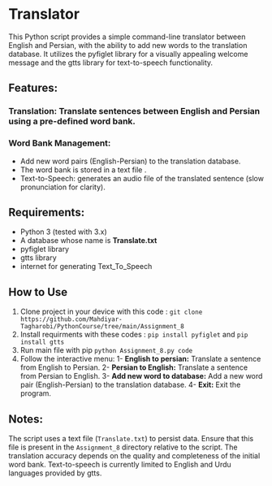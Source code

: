 # Translator

This Python script provides a simple command-line translator between English and Persian, with the ability to add new words to the translation database. It utilizes the pyfiglet library for a visually appealing welcome message and the gtts library for text-to-speech functionality.

## Features:

### Translation: Translate sentences between English and Persian using a pre-defined word bank.
### Word Bank Management:
- Add new word pairs (English-Persian) to the translation database.
- The word bank is stored in a text file .
- Text-to-Speech: generates an audio file  of the translated sentence (slow pronunciation for clarity).

## Requirements:

- Python 3 (tested with 3.x)
- A database whose name is **Translate.txt**
- pyfiglet library
- gtts library
- internet for generating Text_To_Speech

## How to Use
1. Clone project in your device with this code : ``` git clone https://github.com/Mahdiyar-Tagharobi/PythonCourse/tree/main/Assignment_8 ```
2. Install requirments with these codes : ``` pip install pyfiglet ``` and ``` pip install gtts ```
3. Run main file with pip ``` python Assignment_8.py code ```
4. Follow the interactive menu:
  1- **English to persian:** Translate a sentence from English to Persian.
  2- **Persian to English:** Translate a sentence from Persian to English.
  3- **Add new word to database:** Add a new word pair (English-Persian) to the translation database.
  4- **Exit:** Exit the program.

## Notes:

The script uses a text file (`Translate.txt`) to persist data. Ensure that this file is present in the `Assignment_8` directory relative to the script.
The translation accuracy depends on the quality and completeness of the initial word bank.
Text-to-speech is currently limited to English and Urdu languages provided by gtts.